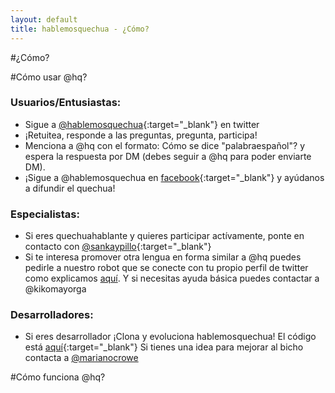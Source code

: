 ```yaml
---
layout: default
title: hablemosquechua - ¿Cómo?
---
```


#¿Cómo?

#Cómo usar @hq?

### Usuarios/Entusiastas:
* Sigue a [@hablemosquechua](https://twitter.com/hablemosquechua){:target="_blank"} en twitter
* ¡Retuitea, responde a las preguntas, pregunta, participa!
* Menciona a @hq con el formato: Cómo se dice "palabraespañol"? y espera la respuesta por DM (debes seguir a @hq para poder enviarte DM).
* ¡Sigue a @hablemosquechua en [facebook](https://facebook.com/hablemosqeuchua){:target="_blank"} y ayúdanos a difundir el quechua!

### Especialistas:
* Si eres quechuahablante y quieres participar actívamente, ponte en contacto 
con [@sankaypillo](https://twitter.com/sankaypillo){:target="_blank"}
* Si te interesa promover otra lengua en forma similar a @hq puedes pedirle a nuestro robot 
que se conecte con tu propio perfil de twitter como explicamos [aquí](http://hablemosquechua.org). Y si necesitas ayuda básica puedes contactar a @kikomayorga

### Desarrolladores:
* Si eres desarrollador ¡Clona y evoluciona hablemosquechua! El código está [aquí](https://github.com/merunga/hablemosquechua-web/){:target="_blank"} Si tienes una idea para mejorar al bicho contacta a [@marianocrowe](http://twitter.com/marianocrowe)

#Cómo funciona @hq?

